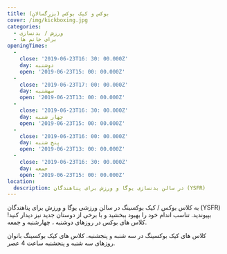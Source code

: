 ```yaml
---
title: بوکس و کیک بوکس (بزرگسالان)
cover: /img/kickboxing.jpg
categories:
  - ورزش / بدنسازی
  - برای خانم ها
openingTimes:
  - 
    close: '2019-06-23T16: 30: 00.000Z'
    day: دوشنبه
    open: '2019-06-23T15: 00: 00.000Z'
  - 
    close: '2019-06-23T17: 00: 00.000Z'
    day: سهشنبه
    open: '2019-06-23T13: 00: 00.000Z'
  - 
    close: '2019-06-23T16: 30: 00.000Z'
    day: چهار شنبه
    open: '2019-06-23T15: 00: 00.000Z'
  - 
    close: '2019-06-23T16: 00: 00.000Z'
    day: پنج شنبه
    open: '2019-06-23T13: 00: 00.000Z'
  - 
    close: '2019-06-23T16: 30: 00.000Z'
    day: جمعه
    open: '2019-06-23T15: 00: 00.000Z'
location:
  description: در سالن بدنسازی یوگا و ورزش برای پناهندگان (YSFR)
---
```


به کلاس بوکس / کیک بوکسینگ در سالن ورزشی یوگا و ورزش برای پناهندگان (YSFR) بپیوندید. تناسب اندام خود را بهبود ببخشید و با برخی از دوستان جدید نیز دیدار کنید! کلاس های بوکس در روزهای دوشنبه ، چهارشنبه و جمعه.

کلاس های کیک بوکسینگ در سه شنبه و پنجشنبه. کلاس های کیک بوکسینگ بانوان روزهای سه شنبه و پنجشنبه ساعت 4 عصر.
